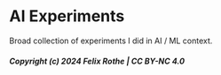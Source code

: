 # AI Experiments

Broad collection of experiments I did in AI / ML context.  


##### Copyright (c) 2024 Felix Rothe | CC BY-NC 4.0
